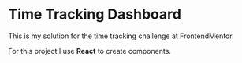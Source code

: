 # Time Tracking Dashboard

This is my solution for the time tracking challenge at FrontendMentor.

For this project I use **React** to create components.